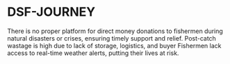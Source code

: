 # DSF-JOURNEY
There is no proper platform for direct money donations to fishermen during natural disasters or crises, ensuring timely support and relief.                                                            Post-catch wastage is high due to lack of storage, logistics, and buyer Fishermen lack access to real-time weather alerts, putting their lives at risk.
